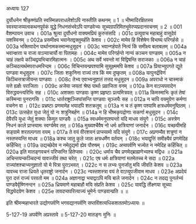 अध्यायः 127

दुर्योधनेन श्रीकृष्णंप्रति स्वस्मिन्नपराधलेशोऽपि नास्तीति कथनम् ॥ 1 ॥ भीष्मादिरक्षितस्य स्वस्याजय्यत्वकथनपूर्वकं युद्धे निधनसंभवेऽपि पाण्डवेभ्यः सूच्यग्रपरिमितभूमेरप्यप्रदानवचनम् ॥ 2 ॥
001  	वैशम्पायन उवाच ।
001a	श्रुत्वा दुर्योधनो वाक्यमप्रियं कुरुसंसदि ।
001c	प्रत्युवाच महाबाहुं वासुदेवं यशस्विनम् ॥
002a	प्रसमीक्ष्य भवानेतद्वक्तुमर्हति केशव ।
002c	मामेव हि विशेषेण विभाष्य परिगर्हसे ॥
003a	भक्तिवादेन पार्थानामकस्मान्मधुसूदन ।
003c	भवान्गर्हयते नित्यं किं समीक्ष्य बलाबलम् ॥
004a	भवान्क्षत्ता च राजा वाऽप्याचार्यो वा पितामहः ।
004c	मामेव परिगर्हन्ते नान्यं कञ्चन पाण्डवम् ॥
005a	न चाहं लक्षये कञ्चिद्व्यभिचारमिहात्मनः ।
005c	अथ सर्वे भवन्तो मां विद्विषन्ति सराजकाः ॥
006a	न चाहं कञ्चिदत्यर्थमपराधमरिन्दम ।
006c	विचिन्तयन्प्रपश्यामि सुसूक्ष्ममपि केशव ॥
007a	प्रियाभ्युपगते द्यूते पाण्डवा मधूसूदन ।
007c	जिताः शकुनिना राज्यं तत्र किं मम दुष्कृतम् ॥
008a	यत्पुनर्द्रविणं किञ्चित्तत्राजीयन्त पाण्डवाः ।
008c	तेभ्य एवाभ्यनुज्ञातं तत्तद मधुसूदन ॥
009a	अपराधो न चास्माकं यत्ते ह्यक्षैः पराजिताः ।
009c	अजेया जयतां श्रेष्ठ पार्थाः प्रव्राजिता वनम् ॥
010a	केन वाऽप्यपवादेन विरुद्ध्यन्त्यरिभिः सह ।
010c	अशक्ताः पाण्डवाः कृष्ण प्रहृष्टाः प्रत्यमित्रवत् ॥
011a	किमस्माभिः कृतं तेषां कस्मिन्वा पुनरागसि ।
011c	धार्तराष्ट्राञ्जिघांसन्ति पाण्डवाः सृञ्जयैः सह ॥
012a	न चापि वयमुग्रेण कर्मणा वचनेन वा ।
012c	प्रभ्रष्टाः प्रणमामेह भयादपि शतक्रतुम् ॥
013a	न च तं कृष्ण पश्यामि क्षत्रधर्ममनुष्ठितम् ।
013c	उत्सहेत युधा जेतुं यो नः शत्रुनिबर्हण ॥
014a 	न हि भीष्मकृपद्रोणाः सकर्णा मधुसूदन ।
014c	देवैरपि युधा जेतुं शक्याः किमुत पाण्डवैः ॥
015a	स्वधर्ममनुपश्यन्तो यदि माधव संयुगे ।
015c	अस्त्रेण निधनं काले प्राप्स्यामः स्वर्ग्यमेव तत् ॥
016a	मुख्यश्चैवैष नो धर्मः क्षत्रियाणां जनार्दन ।
016c	यच्छयीमहि सङ्ग्रामे शरतल्पगता वयम् ॥
017a	ते वयं वीरशयनं प्राप्स्यामो यदि संयुगे ।
017c	अप्रणम्यैव शत्रूणां न नस्तप्स्यन्ति माधव ॥
018a	कश्च जातु कुले जातः क्षत्रधर्मेण वर्तयन् ।
018c	भयाद्वृत्तिं समीक्ष्यैवं प्रणमेदिह कर्हिचित् ॥
019a	उद्यच्छेदेव न नमेदुद्यमो ह्येव पौरुषम् ।
019c	अप्यपर्वणि भज्येत न नमेदिह कर्हिचित् ॥
020a	इति मातङ्गवचनं परिप्सन्ति हितेप्सवः ।
020c	धर्माय चैव प्रणमेद्ब्राह्मणेभ्यश्च मद्विधः ॥
021a	अचिन्तयन्कञ्चिदन्यं यावज्जीवं तथा चरेत् ।
021c	एष धर्मः क्षत्रियाणां मतमेतच्च मे सदा ॥
022a	राज्यांशश्चाभ्यनुज्ञातो यो मे पित्रा पुराऽभवत् ।
022c	न स लभ्यः पुनर्जातु मयि जीवति केशव ॥
023a	यावच्च राजा ध्रियते धृतराष्ट्रो जनार्दन ।
023c	न्यस्तशस्त्रा वयं ते वाऽप्युपजीवाम माधव ।
023e 	अप्रदेयं पुरा दत्तं राज्यं परवतो मम ॥
024a	अज्ञानाद्वा भयाद्वाऽपि मयि बाले जनार्दन ।
024c	न तदद्य पुनर्लभ्यं पाण्डवैर्वृष्णिनन्दन ॥
025a	ध्रियमाणे महाबाहौ मयि संप्रति केशव ।
025c	यावद्धि तीक्ष्णया सूच्या विद्ध्येदग्रेण केशव ।
025e 	तावदप्यपरित्याज्यं भूमेर्नः पाण्डवान्प्रति ॥ ॥

इति श्रीमन्महाभारते उद्योगपर्वणि भगवद्यानपर्वणि सप्तविंशत्यधिकशततमोऽध्यायः ॥

5-127-19 अपर्वणि अप्रस्तावे ॥ 5-127-20 मातङ्गः मुनिः ॥

